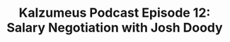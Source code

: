 ---
podcast: Kalzumeus
title: 'Kalzumeus Podcast Episode 12: Salary Negotiation with Josh Doody'
host: Patrick McKenzie
podcast_url: http://www.kalzumeus.com/2016/06/03/kalzumeus-podcast-episode-12-salary-negotiation-with-josh-doody/
thumbnail: kalzumeus.jpg
publication_date: 06-03-2016
---
